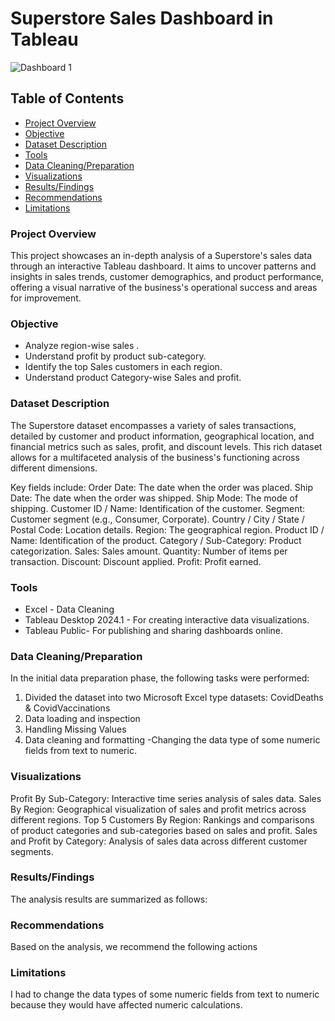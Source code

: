 # Superstore Sales Dashboard in Tableau
![Dashboard 1](https://github.com/rastewu/Sales-Dashboard.03/assets/157243480/34fe6b90-efa8-41f2-908e-e4a2ae82961d)



## Table of Contents
- [Project Overview](#project-overview)
- [Objective](#objective)
- [Dataset Description](#dataset-description)
- [Tools](#tools)
- [Data Cleaning/Preparation](#data-cleaning-preparation)
- [Visualizations](#visualizations)
- [Results/Findings](#results-findings)
- [Recommendations](#recommendations)
- [Limitations](#limitations)


### Project Overview
This project showcases an in-depth analysis of a Superstore's sales data through an interactive Tableau dashboard. It aims to uncover patterns and insights in sales trends, customer demographics, and product performance, offering a visual narrative of the business's operational success and areas for improvement.

### Objective
- Analyze region-wise sales .
- Understand profit by product sub-category.
- Identify the top Sales customers in each region.
- Understand product Category-wise Sales and profit.

### Dataset Description
The Superstore dataset encompasses a variety of sales transactions, detailed by customer and product information, geographical location, and financial metrics such as sales, profit, and discount levels. This rich dataset allows for a multifaceted analysis of the business's functioning across different dimensions.

Key fields include:
Order Date: The date when the order was placed.
Ship Date: The date when the order was shipped.
Ship Mode: The mode of shipping.
Customer ID / Name: Identification of the customer.
Segment: Customer segment (e.g., Consumer, Corporate).
Country / City / State / Postal Code: Location details.
Region: The geographical region.
Product ID / Name: Identification of the product.
Category / Sub-Category: Product categorization.
Sales: Sales amount.
Quantity: Number of items per transaction.
Discount: Discount applied.
Profit: Profit earned.

### Tools
- Excel -  Data Cleaning
- Tableau Desktop 2024.1 - For creating interactive data visualizations.
- Tableau Public- For publishing and sharing dashboards online.

### Data Cleaning/Preparation
In the initial data preparation phase, the following tasks were performed:
1. Divided the dataset into two Microsoft Excel type datasets: CovidDeaths & CovidVaccinations
2. Data loading and inspection
3. Handling Missing Values
4. Data cleaning and formatting -Changing the data type of some numeric fields from text to numeric.


### Visualizations
Profit By Sub-Category: Interactive time series analysis of sales data.
Sales By Region: Geographical visualization of sales and profit metrics across different regions.
Top 5 Customers By Region: Rankings and comparisons of product categories and sub-categories based on sales and profit.
Sales and Profit by Category: Analysis of sales data across different customer segments.


 ### Results/Findings
The analysis results are summarized as follows:


### Recommendations
Based on the analysis, we recommend the following actions


### Limitations
I had to change the data types of some numeric fields from text to numeric because they would have affected numeric calculations.














  

